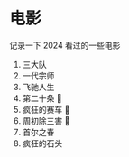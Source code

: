 # 电影

记录一下 2024 看过的一些电影

1. 三大队
2. 一代宗师
3. 飞驰人生
4. 第二十条 :100:
5. 疯狂的赛车 :100:
6. 周初除三害 :100:
7. 首尔之春
8. 疯狂的石头